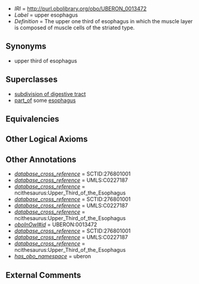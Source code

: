  * *IRI* = http://purl.obolibrary.org/obo/UBERON_0013472
 * *Label* = upper esophagus
 * *Definition* = The upper one third of esophagus in which the muscle layer is composed of muscle cells of the striated type.

## Synonyms

 * upper third of esophagus

## Superclasses

 * [subdivision of digestive tract](../../UBERON/21/UBERON_0004921.md)
 * [part_of](../../BFO/50/BFO_0000050.md) some [esophagus](../../UBERON/43/UBERON_0001043.md)

## Equivalencies


## Other Logical Axioms


## Other Annotations

 * *[database_cross_reference](../../ef/oboInOwl#hasDbXref.md)* = SCTID:276801001
 * *[database_cross_reference](../../ef/oboInOwl#hasDbXref.md)* = UMLS:C0227187
 * *[database_cross_reference](../../ef/oboInOwl#hasDbXref.md)* = ncithesaurus:Upper_Third_of_the_Esophagus
 * *[database_cross_reference](../../ef/oboInOwl#hasDbXref.md)* = SCTID:276801001
 * *[database_cross_reference](../../ef/oboInOwl#hasDbXref.md)* = UMLS:C0227187
 * *[database_cross_reference](../../ef/oboInOwl#hasDbXref.md)* = ncithesaurus:Upper_Third_of_the_Esophagus
 * *[oboInOwl#id](../../id/oboInOwl#id.md)* = UBERON:0013472
 * *[database_cross_reference](../../ef/oboInOwl#hasDbXref.md)* = SCTID:276801001
 * *[database_cross_reference](../../ef/oboInOwl#hasDbXref.md)* = UMLS:C0227187
 * *[database_cross_reference](../../ef/oboInOwl#hasDbXref.md)* = ncithesaurus:Upper_Third_of_the_Esophagus
 * *[has_obo_namespace](../../ce/oboInOwl#hasOBONamespace.md)* = uberon

## External Comments

